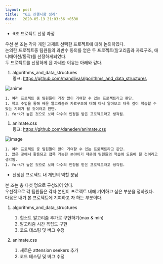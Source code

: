 ```yaml
---
layout: post
title:  "6조 진행사항 정리"
date:   2020-05-19 21:03:36 +0530
---
```

* 6조 프로젝트 선정 과정  

우선 본 조는 각자 개인 과제로 선택한 프로젝트에 대해 논의하였다.  
논의한 프로젝트중 팀원들의 과반수 동의를 얻은 두 프로젝트(알고리즘과 자료구조, 애니매이션/동작)를 선정하게되었다.  
두 프로젝트를 선정하게 된 자세한 이유는 아래와 같다.  

1. algorithms_and_data_structures  
링크: https://github.com/mandliya/algorithms_and_data_structures 

![anime](https://user-images.githubusercontent.com/48412325/82247490-6d314d80-9981-11ea-8471-83d1022f9ae3.JPG)

    1. 여러 프로젝트 중 팀원들이 가장 많이 기여할 수 있는 프로젝트라고 판단.
    1. 학교 수업을 통해 배운 알고리즘과 자료구조에 대해 다시 알아보고 더욱 깊이 학습할 수 있는 기회가 될 것이라고 판단.
    1. fork가 높은 것으로 보아 다수의 인정을 받은 프로젝트라고 생각됨.
    
1. animate.css  
링크: https://github.com/daneden/animate.css

![image](https://user-images.githubusercontent.com/48412325/82247512-76bab580-9981-11ea-9bb2-2838ed41ee76.png)

    1. 여러 프로젝트 중 팀원들이 많이 기여할 수 있는 프로젝트라고 판단.
    1. 많은 곳에서 활용되고 접목 가능한 분야이기 때문에 팀원들의 학습에 도움이 될 것이라고 생각됨.
    1. fork가 높은 것으로 보아 다수의 인정을 받은 프로젝트라고 생각됨.

* 선정된 프로젝트 내 개인의 역할 분담  

본 조는 총 다섯 명으로 구성되어 있다.  
우선적으로 각 팀원들은 각자 본인이 프로젝트 내에 기여하고 싶은 부분을 정하였다.  
다음은 내가 본 프로젝트에 기여하고 자 하는 부분이다.  

1. algorithms_and_data_structures
    1. 힙소트 알고리즘 추가로 구현하기(max & min)
    1. 알고리즘 시간 복잡도 구현
    1. 코드 테스팅 및 버그 수정

1. animate.css
    1. 새로운 attension seekers 추가
    1. 코드 테스팅 및 버그 수정


[jekyll-docs]: https://jekyllrb.com/docs/home
[jekyll-gh]:   https://github.com/jekyll/jekyll
[jekyll-talk]: https://talk.jekyllrb.com/
